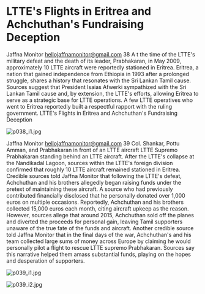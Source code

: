 # LTTE's Flights in Eritrea and Achchuthan's Fundraising Deception

Jaffna Monitor
hellojaffnamonitor@gmail.com
38
A
t the time of the LTTE's military defeat 
and the death of its leader, Prabhakaran, 
in May 2009, approximately 10 LTTE aircraft 
were reportedly stationed in Eritrea. Eritrea, 
a nation that gained independence from 
Ethiopia in 1993 after a prolonged struggle, 
shares a history that resonates with the Sri 
Lankan Tamil cause. Sources suggest that 
President Isaias Afwerki sympathized with 
the Sri Lankan Tamil cause and, by extension, 
the LTTE's efforts, allowing Eritrea to serve 
as a strategic base for LTTE operations. A 
few LTTE operatives who went to Eritrea 
reportedly built a respectful rapport with the 
ruling government.
LTTE's Flights in Eritrea and 
Achchuthan's Fundraising 
Deception

![p038_i1.jpg](images_out/011_lttes_flights_in_eritrea_and_achchuthans_fundraisi/p038_i1.jpg)

Jaffna Monitor
hellojaffnamonitor@gmail.com
39
Col. Shankar, Pottu Amman, and Prabhakaran in front of an LTTE aircraft
LTTE Supremo Prabhakaran standing behind an LTTE aircraft.
After the LTTE's collapse at the 
Nandikadal Lagoon, sources 
within the LTTE's foreign division 
confirmed that roughly 10 LTTE 
aircraft remained stationed in Eritrea. 
Credible sources told Jaffna Monitor 
that following the LTTE's defeat, 
Achchuthan and his brothers allegedly 
began raising funds under the pretext 
of maintaining these aircraft. A source 
who had previously contributed 
financially disclosed that he personally 
donated over 1,000 euros on multiple 
occasions. Reportedly, Achchuthan 
and his brothers collected 15,000 euros 
each month, citing aircraft upkeep as 
the reason. However, sources allege 
that around 2015, Achchuthan sold off 
the planes and diverted the proceeds 
for personal gain, leaving Tamil 
supporters unaware of the true fate of 
the funds and aircraft.
Another credible source told Jaffna Monitor that 
in the final days of the war, Achchuthan's and his 
team collected large sums of money across Europe 
by claiming he would personally pilot a flight to 
rescue LTTE supremo Prabhakaran. Sources say 
this narrative helped them amass substantial funds, 
playing on the hopes and desperation of supporters.

![p039_i1.jpg](images_out/011_lttes_flights_in_eritrea_and_achchuthans_fundraisi/p039_i1.jpg)

![p039_i2.jpg](images_out/011_lttes_flights_in_eritrea_and_achchuthans_fundraisi/p039_i2.jpg)

